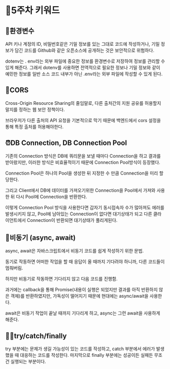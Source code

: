 # 🐜5주차 키워드

## 🐳환경변수
API 키나 계정의 ID, 비밀번호같은 기밀 정보를 있는 그대로 코드에 작성하거나, 기밀 정보가 담긴 코드를 Github와 같은 오픈소스에 공개하는 것은 보안적으로 위험하다.

dotenv는 . env라는 외부 파일에 중요한 정보를 환경변수로 저장하여 정보를 관리할 수 있게 해준다. 그래서 dotenv를 사용하면 전역적으로 필요한 정보나 기밀 정보와 같이 예민한 정보를 일반 소스 코드 내부가 아닌 .env라는 외부 파일에 작성할 수 있게 된다.

## 🍊CORS
Cross-Origin Resource Sharing의 줄임말로, 다른 출처간의 지원 공유를 허용할지 말지를 정하는 웹 보안 정책이다.

브라우저가 다른 출처의 API 요청을 기본적으로 막기 때문에 백엔드에서 cors 설정을 통해 특정 출처를 허용해야한다.

## ⏰DB Connection, DB Connection Pool
기존의 Connection 방식은 DB에 쿼리문을 보낼 때마다 Connection을 하고 결과를 받아왔지만, 이러한 방식은 비효율적이기 때문에 Connection Pool방식이 등장했다.

Connection Pool은 하나의 Pool을 생성한 뒤 지정한 수 만큼 Connection을 미리 할당한다.

그리고 Client에서 DB에 데이터를 가져오기위한 Connection을 Pool에서 가져와 사용한 뒤 다시 Pool에 Connection을 반환한다.

이렇게 Connection Pool 방식을 사용한다면 갑자기 동시접속자 수가 많아져도 에러를 발생시키지 않고, Pool에 남아있는 Connection이 없다면 대기상태가 되고 다른 클라이언트에서 Connection이 반환되면 대기상태가 풀리게된다.

## 🍔비동기 (async, await)
async, await은 자바스크립트에서 비동기 코드를 쉽게 작성하기 위한 문법.

동기로 작동하면 어떠한 작업을 할 때 응답이 올 때까지 기다려야 하니까, 다른 코드들이 멈춰버림.

하지만 비동기로 작동하면 기다리지 않고 다음 코드를 진행함.

과거에는 callback을 통해 Promise(내용이 실행은 되었지만 결과를 아직 반환하지 않은 객체)를 반환하였지만, 가독성이 떨어지기 때문에 현대에는 async/await을 사용한다.

await은 비동기 작업이 끝날 때까지 기다리게 하고, async는 그런 await을 사용하게 해준다.

## 🧑‍💻try/catch/finally
try 부분에는 문제가 생길 가능성이 있는 코드를 작성하고, catch 부분에서 에러가 발생했을 때 대응하는 코드를 작성한다. 마지막으로 finally 부분에는 성공이든 실패든 무조건 실행되는 부분이다.
